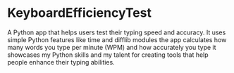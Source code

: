 # KeyboardEfficiencyTest
A Python app that helps users test their typing speed and accuracy. It uses simple Python features like time and difflib modules the app calculates how many words you type per minute (WPM) and how accurately you type it showcases my Python skills and my talent for creating tools that help people enhance their typing abilities.
